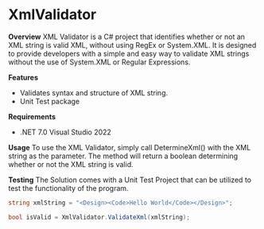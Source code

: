 # XmlValidator

**Overview**
XML Validator is a C# project that identifies whether or not an XML string is valid XML, without using RegEx or System.XML. It is designed to provide developers with a simple and easy way to validate XML strings without the use of System.XML or Regular Expressions.

**Features**

- Validates syntax and structure of XML string.
- Unit Test package

**Requirements** 
- .NET 7.0 Visual Studio 2022

**Usage**
To use the XML Validator, simply call DetermineXml() with the XML string as the parameter. The method will return a boolean determining whether or not the XML string is valid.

**Testing**
The Solution comes with a Unit Test Project that can be utilized to test the functionality of the program.


```csharp
string xmlString = "<Design><Code>Hello World</Code></Design>";

bool isValid = XmlValidator.ValidateXml(xmlString);
```
